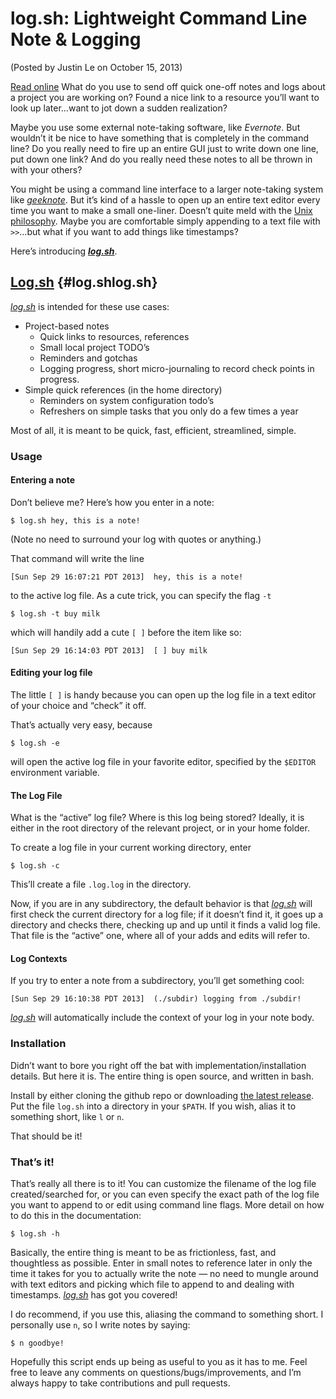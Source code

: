 log.sh: Lightweight Command Line Note & Logging
===============================================

(Posted by Justin Le on October 15, 2013)

[Read online](http://home.jle0.com:4111/entry/log-sh-lightweight-command-line-note-logging.html)
What do you use to send off quick one-off notes and logs about a project
you are working on? Found a nice link to a resource you’ll want to look
up later…want to jot down a sudden realization?

Maybe you use some external note-taking software, like *Evernote*. But
wouldn’t it be nice to have something that is completely in the command
line? Do you really need to fire up an entire GUI just to write down one
line, put down one link? And do you really need these notes to all be
thrown in with your others?

You might be using a command line interface to a larger note-taking
system like *[geeknote](http://geeknote.me/)*. But it’s kind of a hassle
to open up an entire text editor every time you want to make a small
one-liner. Doesn’t quite meld with the [Unix
philosophy](http://www.faqs.org/docs/artu/ch01s06.html). Maybe you are
comfortable simply appending to a text file with `>>`…but what if you
want to add things like timestamps?

Here’s introducing ***[log.sh](https://github.com/mstksg/log.sh)***.

[Log.sh](https://github.com/mstksg/log.sh) {#log.shlog.sh}
------------------------------------------

*[log.sh](https://github.com/mstksg/log.sh)* is intended for these use
cases:

-   Project-based notes
    -   Quick links to resources, references
    -   Small local project TODO’s
    -   Reminders and gotchas
    -   Logging progress, short micro-journaling to record check points
        in progress.
-   Simple quick references (in the home directory)
    -   Reminders on system configuration todo’s
    -   Refreshers on simple tasks that you only do a few times a year

Most of all, it is meant to be quick, fast, efficient, streamlined,
simple.

### Usage

#### Entering a note

Don’t believe me? Here’s how you enter in a note:

``` {.bash}
$ log.sh hey, this is a note!
```

(Note no need to surround your log with quotes or anything.)

That command will write the line

    [Sun Sep 29 16:07:21 PDT 2013]  hey, this is a note!

to the active log file. As a cute trick, you can specify the flag `-t`

``` {.bash}
$ log.sh -t buy milk
```

which will handily add a cute `[ ]` before the item like so:

    [Sun Sep 29 16:14:03 PDT 2013]  [ ] buy milk

#### Editing your log file

The little `[ ]` is handy because you can open up the log file in a text
editor of your choice and “check” it off.

That’s actually very easy, because

``` {.bash}
$ log.sh -e
```

will open the active log file in your favorite editor, specified by the
`$EDITOR` environment variable.

#### The Log File

What is the “active” log file? Where is this log being stored? Ideally,
it is either in the root directory of the relevant project, or in your
home folder.

To create a log file in your current working directory, enter

``` {.bash}
$ log.sh -c
```

This’ll create a file `.log.log` in the directory.

Now, if you are in any subdirectory, the default behavior is that
*[log.sh](https://github.com/mstksg/log.sh)* will first check the
current directory for a log file; if it doesn’t find it, it goes up a
directory and checks there, checking up and up until it finds a valid
log file. That file is the “active” one, where all of your adds and
edits will refer to.

#### Log Contexts

If you try to enter a note from a subdirectory, you’ll get something
cool:

    [Sun Sep 29 16:10:38 PDT 2013]  (./subdir) logging from ./subdir!

*[log.sh](https://github.com/mstksg/log.sh)* will automatically include
the context of your log in your note body.

### Installation

Didn’t want to bore you right off the bat with
implementation/installation details. But here it is. The entire thing is
open source, and written in bash.

Install by either cloning the github repo or downloading [the latest
release](https://github.com/mstksg/log.sh/releases). Put the file
`log.sh` into a directory in your `$PATH`. If you wish, alias it to
something short, like `l` or `n`.

That should be it!

### That’s it!

That’s really all there is to it! You can customize the filename of the
log file created/searched for, or you can even specify the exact path of
the log file you want to append to or edit using command line flags.
More detail on how to do this in the documentation:

``` {.bash}
$ log.sh -h
```

Basically, the entire thing is meant to be as frictionless, fast, and
thoughtless as possible. Enter in small notes to reference later in only
the time it takes for you to actually write the note — no need to mungle
around with text editors and picking which file to append to and dealing
with timestamps. *[log.sh](https://github.com/mstksg/log.sh)* has got
you covered!

I do recommend, if you use this, aliasing the command to something
short. I personally use `n`, so I write notes by saying:

``` {.bash}
$ n goodbye!
```

Hopefully this script ends up being as useful to you as it has to me.
Feel free to leave any comments on questions/bugs/improvements, and I’m
always happy to take contributions and pull requests.
